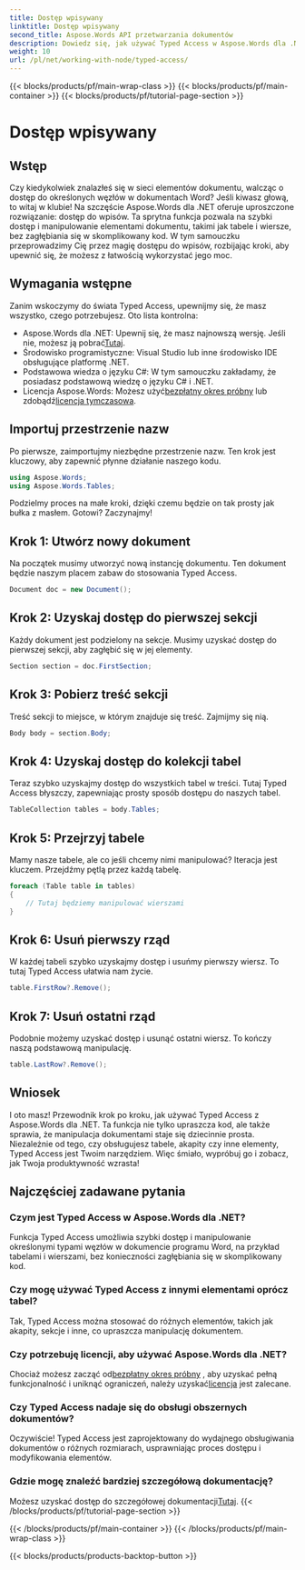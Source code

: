 ```yaml
---
title: Dostęp wpisywany
linktitle: Dostęp wpisywany
second_title: Aspose.Words API przetwarzania dokumentów
description: Dowiedz się, jak używać Typed Access w Aspose.Words dla .NET, aby łatwo manipulować elementami dokumentu, takimi jak tabele i wiersze. Ten przewodnik krok po kroku upraszcza Twój przepływ pracy.
weight: 10
url: /pl/net/working-with-node/typed-access/
---
```


{{< blocks/products/pf/main-wrap-class >}}
{{< blocks/products/pf/main-container >}}
{{< blocks/products/pf/tutorial-page-section >}}

# Dostęp wpisywany

## Wstęp

Czy kiedykolwiek znalazłeś się w sieci elementów dokumentu, walcząc o dostęp do określonych węzłów w dokumentach Word? Jeśli kiwasz głową, to witaj w klubie! Na szczęście Aspose.Words dla .NET oferuje uproszczone rozwiązanie: dostęp do wpisów. Ta sprytna funkcja pozwala na szybki dostęp i manipulowanie elementami dokumentu, takimi jak tabele i wiersze, bez zagłębiania się w skomplikowany kod. W tym samouczku przeprowadzimy Cię przez magię dostępu do wpisów, rozbijając kroki, aby upewnić się, że możesz z łatwością wykorzystać jego moc.

## Wymagania wstępne

Zanim wskoczymy do świata Typed Access, upewnijmy się, że masz wszystko, czego potrzebujesz. Oto lista kontrolna:

-  Aspose.Words dla .NET: Upewnij się, że masz najnowszą wersję. Jeśli nie, możesz ją pobrać[Tutaj](https://releases.aspose.com/words/net/).
- Środowisko programistyczne: Visual Studio lub inne środowisko IDE obsługujące platformę .NET.
- Podstawowa wiedza o języku C#: W tym samouczku zakładamy, że posiadasz podstawową wiedzę o języku C# i .NET.
-  Licencja Aspose.Words: Możesz użyć[bezpłatny okres próbny](https://releases.aspose.com/) lub zdobądź[licencja tymczasowa](https://purchase.aspose.com/temporary-license/).

## Importuj przestrzenie nazw

Po pierwsze, zaimportujmy niezbędne przestrzenie nazw. Ten krok jest kluczowy, aby zapewnić płynne działanie naszego kodu.

```csharp
using Aspose.Words;
using Aspose.Words.Tables;
```

Podzielmy proces na małe kroki, dzięki czemu będzie on tak prosty jak bułka z masłem. Gotowi? Zaczynajmy!

## Krok 1: Utwórz nowy dokument

Na początek musimy utworzyć nową instancję dokumentu. Ten dokument będzie naszym placem zabaw do stosowania Typed Access.

```csharp
Document doc = new Document();
```

## Krok 2: Uzyskaj dostęp do pierwszej sekcji

Każdy dokument jest podzielony na sekcje. Musimy uzyskać dostęp do pierwszej sekcji, aby zagłębić się w jej elementy.

```csharp
Section section = doc.FirstSection;
```

## Krok 3: Pobierz treść sekcji

Treść sekcji to miejsce, w którym znajduje się treść. Zajmijmy się nią.

```csharp
Body body = section.Body;
```

## Krok 4: Uzyskaj dostęp do kolekcji tabel

Teraz szybko uzyskajmy dostęp do wszystkich tabel w treści. Tutaj Typed Access błyszczy, zapewniając prosty sposób dostępu do naszych tabel.

```csharp
TableCollection tables = body.Tables;
```

## Krok 5: Przejrzyj tabele

Mamy nasze tabele, ale co jeśli chcemy nimi manipulować? Iteracja jest kluczem. Przejdźmy pętlą przez każdą tabelę.

```csharp
foreach (Table table in tables)
{
    // Tutaj będziemy manipulować wierszami
}
```

## Krok 6: Usuń pierwszy rząd

W każdej tabeli szybko uzyskajmy dostęp i usuńmy pierwszy wiersz. To tutaj Typed Access ułatwia nam życie.

```csharp
table.FirstRow?.Remove();
```

## Krok 7: Usuń ostatni rząd

Podobnie możemy uzyskać dostęp i usunąć ostatni wiersz. To kończy naszą podstawową manipulację.

```csharp
table.LastRow?.Remove();
```

## Wniosek

I oto masz! Przewodnik krok po kroku, jak używać Typed Access z Aspose.Words dla .NET. Ta funkcja nie tylko upraszcza kod, ale także sprawia, że manipulacja dokumentami staje się dziecinnie prosta. Niezależnie od tego, czy obsługujesz tabele, akapity czy inne elementy, Typed Access jest Twoim narzędziem. Więc śmiało, wypróbuj go i zobacz, jak Twoja produktywność wzrasta!

## Najczęściej zadawane pytania

### Czym jest Typed Access w Aspose.Words dla .NET?
Funkcja Typed Access umożliwia szybki dostęp i manipulowanie określonymi typami węzłów w dokumencie programu Word, na przykład tabelami i wierszami, bez konieczności zagłębiania się w skomplikowany kod.

### Czy mogę używać Typed Access z innymi elementami oprócz tabel?
Tak, Typed Access można stosować do różnych elementów, takich jak akapity, sekcje i inne, co upraszcza manipulację dokumentem.

### Czy potrzebuję licencji, aby używać Aspose.Words dla .NET?
 Chociaż możesz zacząć od[bezpłatny okres próbny](https://releases.aspose.com/) , aby uzyskać pełną funkcjonalność i uniknąć ograniczeń, należy uzyskać[licencja](https://purchase.aspose.com/buy) jest zalecane.

### Czy Typed Access nadaje się do obsługi obszernych dokumentów?
Oczywiście! Typed Access jest zaprojektowany do wydajnego obsługiwania dokumentów o różnych rozmiarach, usprawniając proces dostępu i modyfikowania elementów.

### Gdzie mogę znaleźć bardziej szczegółową dokumentację?
 Możesz uzyskać dostęp do szczegółowej dokumentacji[Tutaj](https://reference.aspose.com/words/net/).
{{< /blocks/products/pf/tutorial-page-section >}}

{{< /blocks/products/pf/main-container >}}
{{< /blocks/products/pf/main-wrap-class >}}

{{< blocks/products/products-backtop-button >}}
